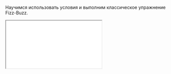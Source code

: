Научимся использовать условия и выполним классическое упражнение Fizz-Buzz.

<div class="ratio ratio-16x9">
  <iframe src="//player.vimeo.com/video/128854221?api=1&player_id=video1" id="video1" allowfullscreen="true"></iframe>
</div>
